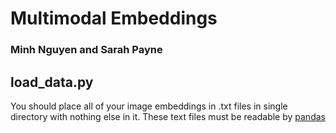 # Multimodal Embeddings
### Minh Nguyen and Sarah Payne

## load_data.py
You should place all of your image embeddings in .txt files in single directory with nothing else in it. These text files must be readable by [pandas](https://pandas.pydata.org/pandas-docs/stable/reference/api/pandas.read_csv.html)
